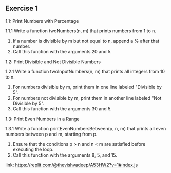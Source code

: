 ## Exercise 1
1.1: Print Numbers with Percentage

1.1.1 Write a function twoNumbers(n, m) that prints numbers from 1 to n.

1. If a number is divisible by m but not equal to n, append a % after that number.
2. Call this function with the arguments 20 and 5.

1.2: Print Divisible and Not Divisible Numbers

1.2.1 Write a function twoInputNumbers(n, m) that prints all integers from 10 to n.
1. For numbers divisible by m, print them in one line labeled "Divisible by 5".
2. For numbers not divisible by m, print them in another line labeled "Not Divisible by 5".
3. Call this function with the arguments 30 and 5.

1.3: Print Even Numbers in a Range

1.3.1 Write a function printEvenNumbersBetween(p, n, m) that prints all even numbers between p and m, starting from p.
1. Ensure that the conditions p > n and n < m are satisfied before executing the loop.
2. Call this function with the arguments 8, 5, and 15.

link: https://replit.com/@thevishvadeep/A53HW2?v=1#index.js
